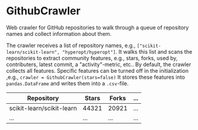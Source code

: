 # GithubCrawler
Web crawler for GitHub repositories to walk through a queue of repository names and collect information about them.

The crawler receives a list of repository names, e.g.,  `["scikit-learn/scikit-learn", "hyperopt/hyperopt"]`.
It walks this list and scans the repositories to extract community features, e.g., stars, forks, used by, contributers, latest commit, a "activity"-metric, etc..
By default, the crawler collects all features. Specific features can be turned off in the initialization ,e.g., `crawler = GithubCrawler(stars=false)`
It stores these features into `pandas.DataFrame` and writes them into a `.csv`-file.

| Repository                | Stars | Forks | ... |
|---------------------------|-------|-------|-----|
| scikit-learn/scikit-learn | 44321 | 20921 | ... |
| ... | ... | ... | ... |
